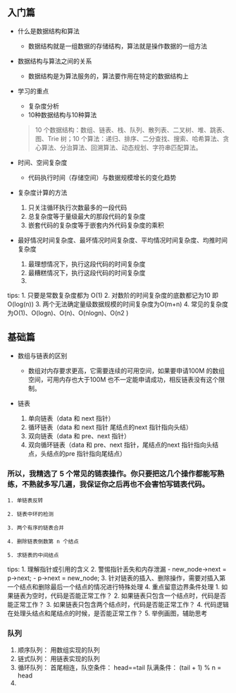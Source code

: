 ## 入门篇

- 什么是数据结构和算法
	* 数据结构就是一组数据的存储结构，算法就是操作数据的一组方法
	

- 数据结构与算法之间的关系
	* 数据结构是为算法服务的，算法要作用在特定的数据结构上


- 学习的重点
	* 复杂度分析
	* 10种数据结构与10种算法
	> 10 个数据结构：数组、链表、栈、队列、散列表、二叉树、堆、跳表、图、Trie 树；10 个算法：递归、排序、二分查找、搜索、哈希算法、贪心算法、分治算法、回溯算法、动态规划、字符串匹配算法。
- 时间、空间复杂度
	* 代码执行时间（存储空间）与数据规模增长的变化趋势


- 复杂度计算的方法
	1. 只关注循环执行次数最多的一段代码
	2. 总复杂度等于量级最大的那段代码的复杂度
	3. 嵌套代码的复杂度等于嵌套内外代码复杂度的乘积 
	

- 最好情况时间复杂度、最坏情况时间复杂度、平均情况时间复杂度、均推时间复杂度
	1. 最理想情况下，执行这段代码的时间复杂度
	2. 最糟糕情况下，执行这段代码的时间复杂度
	3. 

tips: 
	1. 只要是常数复杂度都为 O(1) 
	2. 对数阶的时间复杂度的底数都记为10 即 O(log(n))
	3. 两个无法确定量级数据规模的时间复杂度为O(m+n)
	4. 常见的复杂度为O(1)、O(logn)、O(n)、O(nlogn)、O(n2 )


## 基础篇

- 数组与链表的区别
	* 数组对内存要求更高，它需要连续的可用空间，如果要申请100M 的数组空间，可用内存也大于100M 也不一定能申请成功，相反链表没有这个限制。

- 链表
	1. 单向链表（data 和 next 指针）
	2. 循环链表（data 和 next 指针 尾结点的next 指针指向头结）
	3. 双向链表（data 和 pre、next 指针）
	4. 双向循环链表（data 和 pre、next 指针，尾结点的next 指针指向头结点，头结点的pre 指针指向尾结点）



### 所以，我精选了 5 个常见的链表操作。你只要把这几个操作都能写熟练，不熟就多写几遍，我保证你之后再也不会害怕写链表代码。

	1. 单链表反转

	2. 链表中环的检测

	3. 两个有序的链表合并

	4. 删除链表倒数第 n 个结点

	5. 求链表的中间结点
	

tips: 
	1. 理解指针或引用的含义
	2. 警惕指针丢失和内存泄漏
		- new_node->next = p->next;
		- p->next = new_node;
	3. 针对链表的插入、删除操作，需要对插入第一个结点和删除最后一个结点的情况进行特殊处理
	4. 重点留意边界条件处理
		1. 如果链表为空时，代码是否能正常工作？
		2. 如果链表只包含一个结点时，代码是否能正常工作？
		3. 如果链表只包含两个结点时，代码是否能正常工作？
		4. 代码逻辑在处理头结点和尾结点的时候，是否能正常工作？
	5. 举例画图，辅助思考


### 队列

1. 顺序队列： 用数组实现的队列
2. 链式队列： 用链表实现的队列
3. 循环队列： 首尾相连，队空条件： head==tail 队满条件： (tail + 1) % n = head
4. 